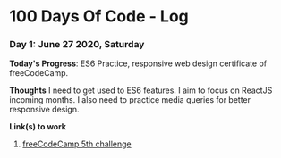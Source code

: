# 100 Days Of Code - Log

### Day 1: June 27 2020, Saturday

**Today's Progress**: ES6 Practice, responsive web design certificate of freeCodeCamp.

**Thoughts** I need to get used to ES6 features. I aim to focus on ReactJS incoming months. I also need to practice media queries for better responsive design.

**Link(s) to work**

1. [freeCodeCamp 5th challenge](https://codepen.io/snipbyte/pen/LYGjgEM)
